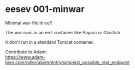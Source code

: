 # eesev 001-minwar
Minimal war-file in ee7.

The war runs in an ee7 container like Payara or Glasfish.

It don't run in a standard Tomcat container.

Contribute to Adam:  
https://www.adam-bien.com/roller/abien/entry/simplest_possible_rest_endpoint
